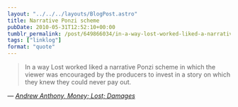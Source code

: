 ```yaml
---
layout: "../../../layouts/BlogPost.astro"
title: Narrative Ponzi scheme
pubDate: 2010-05-31T12:52:10+00:00
tumblr_permalink: /post/649866034/in-a-way-lost-worked-liked-a-narrative-ponzi
tags: ["linklog"]
format: "quote"
---
```


> In a way Lost worked liked a narrative Ponzi scheme in which the viewer was encouraged by the producers to invest in a story on which they knew they could never pay out.

— <cite>[Andrew Anthony, _Money; Lost; Damages_](https://www.theguardian.com/tv-and-radio/2010/may/30/money-amis-lost-damages)</cite>

